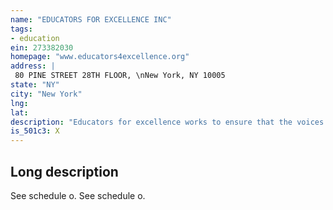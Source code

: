 ```yaml
---
name: "EDUCATORS FOR EXCELLENCE INC"
tags:
- education
ein: 273382030
homepage: "www.educators4excellence.org"
address: |
 80 PINE STREET 28TH FLOOR, \nNew York, NY 10005
state: "NY"
city: "New York"
lng: 
lat: 
description: "Educators for excellence works to ensure that the voices of classroom teachers are included in the decisions that affect our profession and our students. "
is_501c3: X
---
```


## Long description

See schedule o. See schedule o. 
